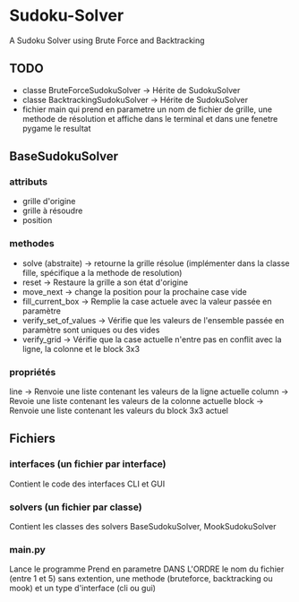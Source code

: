 # Sudoku-Solver
A Sudoku Solver using Brute Force and Backtracking

## TODO
- classe BruteForceSudokuSolver -> Hérite de SudokuSolver
- classe BacktrackingSudokuSolver -> Hérite de SudokuSolver
- fichier main qui prend en parametre un nom de fichier de grille, une methode de résolution et affiche dans le terminal et dans une fenetre pygame le resultat

## BaseSudokuSolver
### attributs
- grille d'origine
- grille à résoudre
- position

### methodes
- solve (abstraite) -> retourne la grille résolue (implémenter dans la classe fille, spécifique a la methode de resolution)
- reset -> Restaure la grille a son état d'origine
- move_next -> change la position pour la prochaine case vide
- fill_current_box -> Remplie la case actuele avec la valeur passée en paramètre
- verify_set_of_values -> Vérifie que les valeurs de l'ensemble passée en paramètre sont uniques ou des vides
- verify_grid -> Vérifie que la case actuelle n'entre pas en conflit avec la ligne, la colonne et le block 3x3

### propriétés
line -> Renvoie une liste contenant les valeurs de la ligne actuelle
column -> Revoie une liste contenant les valeurs de la colonne actuelle
block -> Renvoie une liste contenant les valeurs du block 3x3 actuel


## Fichiers
### interfaces (un fichier par interface)
Contient le code des interfaces CLI et GUI

### solvers (un fichier par classe)
Contient les classes des solvers BaseSudokuSolver, MookSudokuSolver

### main.py
Lance le programme
Prend en parametre DANS L'ORDRE le nom du fichier (entre 1 et 5) sans extention, une methode (bruteforce, backtracking ou mook) et un type d'interface (cli ou gui)
